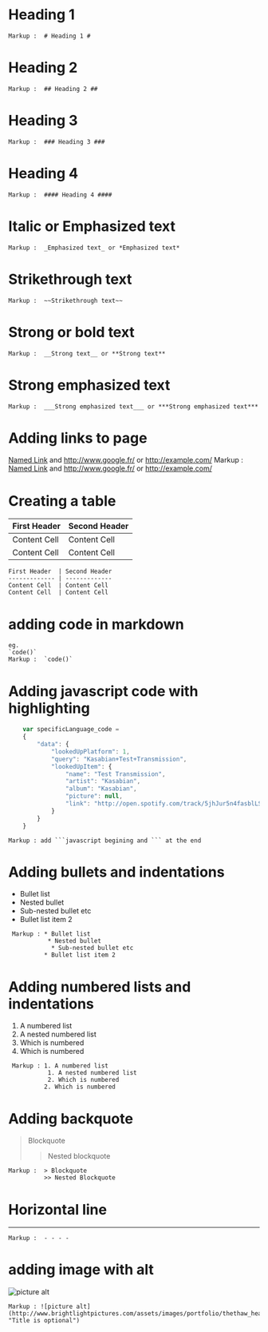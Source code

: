 # Heading 1 #

    Markup :  # Heading 1 #

# Heading 2 #

    Markup :  ## Heading 2 ##

# Heading 3 #

    Markup :  ### Heading 3 ###

# Heading 4 #

    Markup :  #### Heading 4 ####

# Italic or Emphasized text

    Markup :  _Emphasized text_ or *Emphasized text*

# Strikethrough text

    Markup :  ~~Strikethrough text~~

# Strong or bold  text

    Markup :  __Strong text__ or **Strong text**

# Strong emphasized text

    Markup :  ___Strong emphasized text___ or ***Strong emphasized text***

# Adding links to page

   [Named Link](http://www.google.fr/) and http://www.google.fr/ or <http://example.com/>
    Markup :  [Named Link](http://www.google.fr/) and http://www.google.fr/ or <http://example.com/>

# Creating a table

First Header  | Second Header
------------- | -------------
Content Cell  | Content Cell
Content Cell  | Content Cell

```
First Header  | Second Header
------------- | -------------
Content Cell  | Content Cell
Content Cell  | Content Cell
```
# adding code in markdown
    eg.
    `code()`
    Markup :  `code()`

# Adding javascript code with highlighting 

```javascript
    var specificLanguage_code = 
    {
        "data": {
            "lookedUpPlatform": 1,
            "query": "Kasabian+Test+Transmission",
            "lookedUpItem": {
                "name": "Test Transmission",
                "artist": "Kasabian",
                "album": "Kasabian",
                "picture": null,
                "link": "http://open.spotify.com/track/5jhJur5n4fasblLSCOcrTp"
            }
        }
    }
```

    Markup : add ```javascript begining and ``` at the end

# Adding bullets and indentations
* Bullet list
 * Nested bullet
  * Sub-nested bullet etc
* Bullet list item 2

~~~
 Markup : * Bullet list
           * Nested bullet
            * Sub-nested bullet etc
          * Bullet list item 2
~~~

# Adding numbered lists and indentations
1. A numbered list
 1. A nested numbered list
 2. Which is numbered
2. Which is numbered

~~~
 Markup : 1. A numbered list
           1. A nested numbered list
           2. Which is numbered
          2. Which is numbered
~~~

# Adding backquote
> Blockquote
>> Nested blockquote

    Markup :  > Blockquote
              >> Nested Blockquote

# Horizontal line
- - - -

    Markup :  - - - -

# adding image with alt

![picture alt](http://www.brightlightpictures.com/assets/images/portfolio/thethaw_header.jpg "Title is optional")

    Markup : ![picture alt](http://www.brightlightpictures.com/assets/images/portfolio/thethaw_header.jpg "Title is optional")
